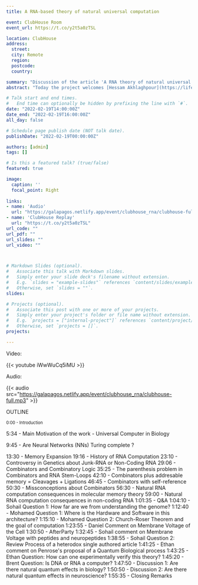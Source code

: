 ```yaml
---
title: A RNA-based theory of natural universal computation

event: ClubHouse Room
event_url: https://t.co/y2t5a0zTSL

location: ClubHouse
address:
  street: 
  city: Remote
  region: 
  postcode: 
  country: 

summary: "Discussion of the article 'A RNA theory of natural universal computation' published here: https://bit.ly/3BrVfqt."
abstract: "Today the project welcomes [Hessam Akhlaghpour](https://lifeiscomputation.com/) to talk about his recent article [A RNA theory of natural universal computation](https://bit.ly/3BrVfqt) recently published in the Journal of Theoretical Biology. His article is of particular interest to the project because it provides of a new formal model in biology that brings a new understanding to mechanisms of intercellular comunication for the development of: Cooperation in multicellular organisms and Rapid communication across cells. Remarkably this model is very much a complement and expansion from Ron Maimon's [ideas about computation and life](https://galapagos.netlify.app/publication/ron_maimon_biology/) that we recently pay a tribute in the project."

# Talk start and end times.
#   End time can optionally be hidden by prefixing the line with `#`.
date: "2022-02-19T14:00:00Z"
date_end: "2022-02-19T16:00:00Z"
all_day: false

# Schedule page publish date (NOT talk date).
publishDate: "2022-02-19T00:00:00Z"

authors: [admin]
tags: []

# Is this a featured talk? (true/false)
featured: true

image:
  caption: ''
  focal_point: Right
  
links:
- name: 'Audio'
  url: "https://galapagos.netlify.app/event/clubhouse_rna/clubhouse-full.mp3"
- name: 'ClubHouse Replay'
  url: "https://t.co/y2t5a0zTSL"
url_code: ""
url_pdf: ""
url_slides: ""
url_video: ""



# Markdown Slides (optional).
#   Associate this talk with Markdown slides.
#   Simply enter your slide deck's filename without extension.
#   E.g. `slides = "example-slides"` references `content/slides/example-slides.md`.
#   Otherwise, set `slides = ""`.
slides:

# Projects (optional).
#   Associate this post with one or more of your projects.
#   Simply enter your project's folder or file name without extension.
#   E.g. `projects = ["internal-project"]` references `content/project/deep-learning/index.md`.
#   Otherwise, set `projects = []`.
projects:

---
```


Video:

{{< youtube iWwWuCq5iMU >}}

Audio:

{{< audio src="https://galapagos.netlify.app/event/clubhouse_rna/clubhouse-full.mp3" >}}


OUTLINE
<p style="font-size: 0.7rem;">
0:00 - Introduction
  
5:34 - Main Motivation of the work - Universal Computer in Biology
  
9:45 - Are Neural Networks (NNs) Turing complete ?

13:30 - Memory Expansion
19:16 - History of RNA Computation
23:10 - Controversy in Genetics about Junk-RNA or Non-Coding RNA
29:06 - Combinators and Combinatory Logic
35:25 - The parenthesis problem in Combinators and RNA Stem-Loops
42:10 - Combinators plus addresable memory = Cleavages + Ligations
46:45 - Combinators with self-reference
50:30 - Missconceptions about Combinators
56:30 - Natural RNA computation consequences in molecular memory theory
59:00 - Natural RNA computation consequences in non-coding RNA
1:01:35 - Q&A
1:04:10 - Sohail Question 1: How far are we from understanding the genome?
1:12:40 - Mohamed Question 1: Where is the Hardware and Software in this architecture?
1:15:10 - Mohamed Question 2: Church-Roser Theorem and the goal of computation
1:23:55 - Daniel Comment on Membrane Voltage of the Cell
1:30:50 - AfterParty
1:32:45 - Sohail comment on Membrane Voltage with peptides and neuropeptides
1:38:55 - Sohail Question 2: Review Process of a heterodox single authored article 
1:41:25 - Ethan comment on Penrose's proposal of a Quantum Biological process
1:43:25 - Ethan Question: How can one experimentally verify this theory?
1:45:20 - Brent Question: Is DNA or RNA a computer?
1:47:50 - Discussion 1: Are there natural quantum effects in biology?
1:50:50 - Discussion 2: Are there natural quantum effects in neuroscience?
1:55:35 - Closing Remarks
</p>
